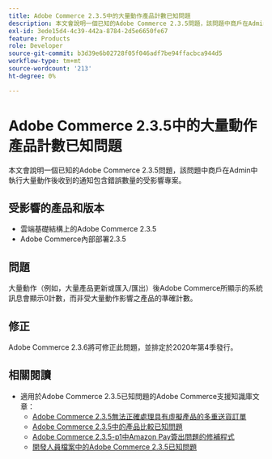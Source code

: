```yaml
---
title: Adobe Commerce 2.3.5中的大量動作產品計數已知問題
description: 本文會說明一個已知的Adobe Commerce 2.3.5問題，該問題中商戶在Admin中執行大量動作後收到的通知包含錯誤數量的受影響專案。
exl-id: 3ede15d4-4c39-442a-8784-2d5e6650fe67
feature: Products
role: Developer
source-git-commit: b3d39e6b02728f05f046adf7be94ffacbca944d5
workflow-type: tm+mt
source-wordcount: '213'
ht-degree: 0%

---
```


# Adobe Commerce 2.3.5中的大量動作產品計數已知問題

本文會說明一個已知的Adobe Commerce 2.3.5問題，該問題中商戶在Admin中執行大量動作後收到的通知包含錯誤數量的受影響專案。

## 受影響的產品和版本

* 雲端基礎結構上的Adobe Commerce 2.3.5
* Adobe Commerce內部部署2.3.5

## 問題

大量動作（例如，大量產品更新或匯入/匯出）後Adobe Commerce所顯示的系統訊息會顯示0計數，而非受大量動作影響之產品的準確計數。

## 修正

Adobe Commerce 2.3.6將可修正此問題，並排定於2020年第4季發行。

## 相關閱讀

* 適用於Adobe Commerce 2.3.5已知問題的Adobe Commerce支援知識庫文章：
   * [Adobe Commerce 2.3.5無法正確處理具有虛擬產品的多重送貨訂單](/help/troubleshooting/miscellaneous/magento-2-3-5-known-issue-virtual-product-multi-ship-orders.md)
   * [Adobe Commerce 2.3.5中的產品比較已知問題](/help/troubleshooting/storefront/product-comparison-known-issue-in-magento-2-3-5.md)
   * [Adobe Commerce 2.3.5-p1中Amazon Pay簽出問題的修補程式](/help/troubleshooting/payments/patch-for-amazon-pay-checkout-issue-in-magento-2-3-5-p1.md)
   * [開發人員檔案中的Adobe Commerce 2.3.5已知問題](https://commerce-docs.github.io/devdocs-archive/2.3/guides/v2.3/release-notes/release-notes-2-3-5-commerce.html#known-issues)
